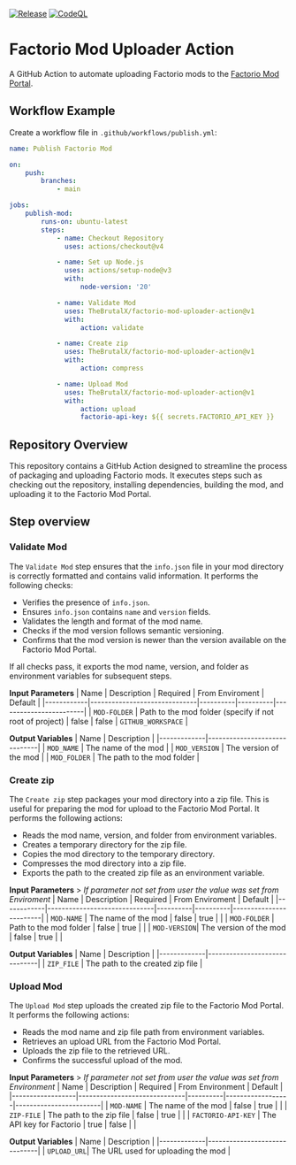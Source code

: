 [![Release](https://github.com/TheBrutalX/factorio-mod-uploader-action/actions/workflows/release.yml/badge.svg?branch=main)](https://github.com/TheBrutalX/factorio-mod-uploader-action/actions/workflows/release.yml) [![CodeQL](https://github.com/TheBrutalX/factorio-mod-uploader-action/actions/workflows/github-code-scanning/codeql/badge.svg?branch=main)](https://github.com/TheBrutalX/factorio-mod-uploader-action/actions/workflows/github-code-scanning/codeql)

# Factorio Mod Uploader Action

A GitHub Action to automate uploading Factorio mods to the [Factorio Mod Portal](https://mods.factorio.com/).

## Workflow Example

Create a workflow file in `.github/workflows/publish.yml`:

```yaml
name: Publish Factorio Mod

on:
    push:
        branches:
            - main

jobs:
    publish-mod:
        runs-on: ubuntu-latest
        steps:
            - name: Checkout Repository
              uses: actions/checkout@v4

            - name: Set up Node.js
              uses: actions/setup-node@v3
              with:
                  node-version: '20'

            - name: Validate Mod
              uses: TheBrutalX/factorio-mod-uploader-action@v1
              with:
                  action: validate

            - name: Create zip
              uses: TheBrutalX/factorio-mod-uploader-action@v1
              with:
                  action: compress

            - name: Upload Mod
              uses: TheBrutalX/factorio-mod-uploader-action@v1
              with:
                  action: upload
                  factorio-api-key: ${{ secrets.FACTORIO_API_KEY }}
```

## Repository Overview

This repository contains a GitHub Action designed to streamline the process of packaging and uploading Factorio mods. It executes steps such as checking out the repository, installing dependencies, building the mod, and uploading it to the Factorio Mod Portal.

## Step overview

### Validate Mod

The `Validate Mod` step ensures that the `info.json` file in your mod directory is correctly formatted and contains valid information. It performs the following checks:

-   Verifies the presence of `info.json`.
-   Ensures `info.json` contains `name` and `version` fields.
-   Validates the length and format of the mod name.
-   Checks if the mod version follows semantic versioning.
-   Confirms that the mod version is newer than the version available on the Factorio Mod Portal.

If all checks pass, it exports the mod name, version, and folder as environment variables for subsequent steps.

**Input Parameters**
| Name | Description | Required | From Enviroment | Default |
|------------|------------------------------|----------|----------|------------------------|
| `MOD-FOLDER` | Path to the mod folder (specify if not root of project) | false | false | `GITHUB_WORKSPACE` |

**Output Variables**
| Name | Description |
|-------------|------------------------------|
| `MOD_NAME` | The name of the mod |
| `MOD_VERSION` | The version of the mod |
| `MOD_FOLDER` | The path to the mod folder |

### Create zip

The `Create zip` step packages your mod directory into a zip file. This is useful for preparing the mod for upload to the Factorio Mod Portal. It performs the following actions:

-   Reads the mod name, version, and folder from environment variables.
-   Creates a temporary directory for the zip file.
-   Copies the mod directory to the temporary directory.
-   Compresses the mod directory into a zip file.
-   Exports the path to the created zip file as an environment variable.

**Input Parameters** > _If parameter not set from user the value was set from Enviroment_
| Name | Description | Required | From Enviroment | Default |
|------------|------------------------------|----------|----------|------------------------|
| `MOD-NAME` | The name of the mod | false | true | |
| `MOD-FOLDER` | Path to the mod folder | false | true | |
| `MOD-VERSION`| The version of the mod | false | true | |

**Output Variables**
| Name | Description |
|-------------|------------------------------|
| `ZIP_FILE` | The path to the created zip file |

### Upload Mod

The `Upload Mod` step uploads the created zip file to the Factorio Mod Portal. It performs the following actions:

-   Reads the mod name and zip file path from environment variables.
-   Retrieves an upload URL from the Factorio Mod Portal.
-   Uploads the zip file to the retrieved URL.
-   Confirms the successful upload of the mod.

**Input Parameters** > _If parameter not set from user the value was set from Environment_
| Name | Description | Required | From Environment | Default |
|------------------|------------------------------|----------|------------------|------------------------|
| `MOD-NAME` | The name of the mod | false | true | |
| `ZIP-FILE` | The path to the zip file | false | true | |
| `FACTORIO-API-KEY` | The API key for Factorio | true | false | |

**Output Variables**
| Name | Description |
|-------------|------------------------------|
| `UPLOAD_URL`| The URL used for uploading the mod |
